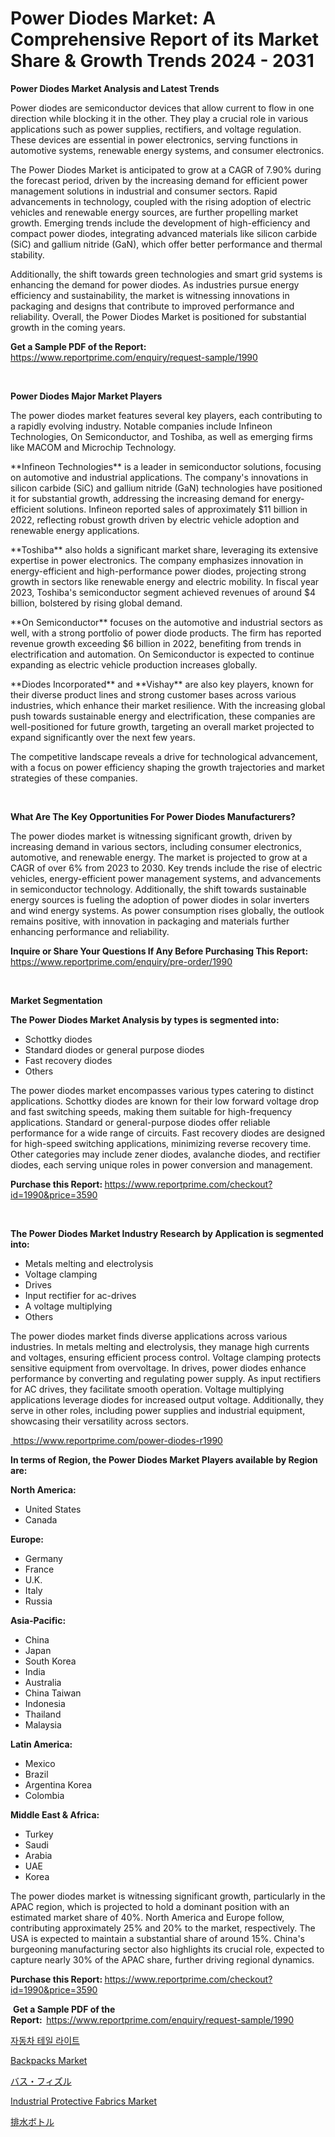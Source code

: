 <p><h1>Power Diodes Market: A Comprehensive Report of its Market Share & Growth Trends 2024 - 2031</h1></p><p><strong>Power Diodes Market Analysis and Latest Trends</strong></p>
<p><p>Power diodes are semiconductor devices that allow current to flow in one direction while blocking it in the other. They play a crucial role in various applications such as power supplies, rectifiers, and voltage regulation. These devices are essential in power electronics, serving functions in automotive systems, renewable energy systems, and consumer electronics.</p><p>The Power Diodes Market is anticipated to grow at a CAGR of 7.90% during the forecast period, driven by the increasing demand for efficient power management solutions in industrial and consumer sectors. Rapid advancements in technology, coupled with the rising adoption of electric vehicles and renewable energy sources, are further propelling market growth. Emerging trends include the development of high-efficiency and compact power diodes, integrating advanced materials like silicon carbide (SiC) and gallium nitride (GaN), which offer better performance and thermal stability.</p><p>Additionally, the shift towards green technologies and smart grid systems is enhancing the demand for power diodes. As industries pursue energy efficiency and sustainability, the market is witnessing innovations in packaging and designs that contribute to improved performance and reliability. Overall, the Power Diodes Market is positioned for substantial growth in the coming years.</p></p>
<p><strong>Get a Sample PDF of the Report:&nbsp;</strong> <a href="https://www.reportprime.com/enquiry/request-sample/1990">https://www.reportprime.com/enquiry/request-sample/1990</a></p>
<p>&nbsp;</p>
<p><strong>Power Diodes Major Market Players</strong></p>
<p><p>The power diodes market features several key players, each contributing to a rapidly evolving industry. Notable companies include Infineon Technologies, On Semiconductor, and Toshiba, as well as emerging firms like MACOM and Microchip Technology.</p><p>**Infineon Technologies** is a leader in semiconductor solutions, focusing on automotive and industrial applications. The company's innovations in silicon carbide (SiC) and gallium nitride (GaN) technologies have positioned it for substantial growth, addressing the increasing demand for energy-efficient solutions. Infineon reported sales of approximately $11 billion in 2022, reflecting robust growth driven by electric vehicle adoption and renewable energy applications.</p><p>**Toshiba** also holds a significant market share, leveraging its extensive expertise in power electronics. The company emphasizes innovation in energy-efficient and high-performance power diodes, projecting strong growth in sectors like renewable energy and electric mobility. In fiscal year 2023, Toshiba's semiconductor segment achieved revenues of around $4 billion, bolstered by rising global demand.</p><p>**On Semiconductor** focuses on the automotive and industrial sectors as well, with a strong portfolio of power diode products. The firm has reported revenue growth exceeding $6 billion in 2022, benefiting from trends in electrification and automation. On Semiconductor is expected to continue expanding as electric vehicle production increases globally.</p><p>**Diodes Incorporated** and **Vishay** are also key players, known for their diverse product lines and strong customer bases across various industries, which enhance their market resilience. With the increasing global push towards sustainable energy and electrification, these companies are well-positioned for future growth, targeting an overall market projected to expand significantly over the next few years. </p><p>The competitive landscape reveals a drive for technological advancement, with a focus on power efficiency shaping the growth trajectories and market strategies of these companies.</p></p>
<p>&nbsp;</p>
<p><strong>What Are The Key Opportunities For Power Diodes Manufacturers?</strong></p>
<p><p>The power diodes market is witnessing significant growth, driven by increasing demand in various sectors, including consumer electronics, automotive, and renewable energy. The market is projected to grow at a CAGR of over 6% from 2023 to 2030. Key trends include the rise of electric vehicles, energy-efficient power management systems, and advancements in semiconductor technology. Additionally, the shift towards sustainable energy sources is fueling the adoption of power diodes in solar inverters and wind energy systems. As power consumption rises globally, the outlook remains positive, with innovation in packaging and materials further enhancing performance and reliability.</p></p>
<p><strong>Inquire or Share Your Questions If Any Before Purchasing This Report:</strong> <a href="https://www.reportprime.com/enquiry/pre-order/1990">https://www.reportprime.com/enquiry/pre-order/1990</a></p>
<p>&nbsp;</p>
<p><strong>Market Segmentation</strong></p>
<p><strong>The Power Diodes Market Analysis by types is segmented into:</strong></p>
<p><ul><li>Schottky diodes</li><li>Standard diodes or general purpose diodes</li><li>Fast recovery diodes</li><li>Others</li></ul></p>
<p><p>The power diodes market encompasses various types catering to distinct applications. Schottky diodes are known for their low forward voltage drop and fast switching speeds, making them suitable for high-frequency applications. Standard or general-purpose diodes offer reliable performance for a wide range of circuits. Fast recovery diodes are designed for high-speed switching applications, minimizing reverse recovery time. Other categories may include zener diodes, avalanche diodes, and rectifier diodes, each serving unique roles in power conversion and management.</p></p>
<p><strong>Purchase this Report:&nbsp;</strong><a href="https://www.reportprime.com/checkout?id=1990&price=3590">https://www.reportprime.com/checkout?id=1990&price=3590</a></p>
<p>&nbsp;</p>
<p><strong>The Power Diodes Market Industry Research by Application is segmented into:</strong></p>
<p><ul><li>Metals melting and electrolysis</li><li>Voltage clamping</li><li>Drives</li><li>Input rectifier for ac-drives</li><li>A voltage multiplying</li><li>Others</li></ul></p>
<p><p>The power diodes market finds diverse applications across various industries. In metals melting and electrolysis, they manage high currents and voltages, ensuring efficient process control. Voltage clamping protects sensitive equipment from overvoltage. In drives, power diodes enhance performance by converting and regulating power supply. As input rectifiers for AC drives, they facilitate smooth operation. Voltage multiplying applications leverage diodes for increased output voltage. Additionally, they serve in other roles, including power supplies and industrial equipment, showcasing their versatility across sectors.</p></p>
<p><a href="https://www.reportprime.com/power-diodes-r1990">&nbsp;https://www.reportprime.com/power-diodes-r1990</a></p>
<p><strong>In terms of Region, the Power Diodes Market Players available by Region are:</strong></p>
<p>
    <p> <strong> North America: </strong>
        <ul>
            <li>United States</li>
            <li>Canada</li>
        </ul>
        </p> 
    <p> <strong> Europe: </strong>
        <ul>
            <li>Germany</li>
            <li>France</li>
            <li>U.K.</li>
            <li>Italy</li>
            <li>Russia</li>
        </ul>
        </p> 
    <p> <strong> Asia-Pacific: </strong>
        <ul>
            <li>China</li>
            <li>Japan</li>
            <li>South Korea</li>
            <li>India</li>
            <li>Australia</li>
            <li>China Taiwan</li>
            <li>Indonesia</li>
            <li>Thailand</li>
            <li>Malaysia</li>
        </ul>
        </p> 
    <p> <strong> Latin America: </strong>
        <ul>
            <li>Mexico</li>
            <li>Brazil</li>
            <li>Argentina Korea</li>
            <li>Colombia</li>
        </ul>
        </p> 
    <p> <strong> Middle East & Africa: </strong>
        <ul>
            <li>Turkey</li>
            <li>Saudi</li>
            <li>Arabia</li>
            <li>UAE</li>
            <li>Korea</li>
        </ul>
    </p>
    </p>
<p><p>The power diodes market is witnessing significant growth, particularly in the APAC region, which is projected to hold a dominant position with an estimated market share of 40%. North America and Europe follow, contributing approximately 25% and 20% to the market, respectively. The USA is expected to maintain a substantial share of around 15%. China's burgeoning manufacturing sector also highlights its crucial role, expected to capture nearly 30% of the APAC share, further driving regional dynamics.</p></p>
<p><strong>Purchase this Report: </strong><a href="https://www.reportprime.com/checkout?id=1990&price=3590">https://www.reportprime.com/checkout?id=1990&price=3590</a></p>
<p>&nbsp;<strong>Get a Sample PDF of the Report:&nbsp;&nbsp;</strong><a href="https://www.reportprime.com/enquiry/request-sample/1990">https://www.reportprime.com/enquiry/request-sample/1990</a></p>
<p><strong></strong></p>
<p><p><a href="https://medium.com/@serenitywlt52/%EC%9E%90%EB%8F%99%EC%B0%A8-%ED%85%8C%EC%9D%BC-%EB%9D%BC%EC%9D%B4%ED%8A%B8-%EC%8B%9C%EC%9E%A5%EC%97%90-%EB%8C%80%ED%95%9C-%EA%B8%80%EB%A1%9C%EB%B2%8C-%EA%B4%80%EC%A0%90-%EB%8F%99%ED%96%A5-%EB%B0%8F-%EC%98%88%EC%B8%A1-2024-2031-1bb7b5bf708b">자동차 테일 라이트</a></p><p><a href="https://www.linkedin.com/pulse/global-backpacks-market-size-trends-analysis-regional-outlook-rfraf?trackingId=sPLXCjm6Qf%2BtDkywgk87Ng%3D%3D">Backpacks Market</a></p><p><a href="https://medium.com/@ismaelblick2023/%E3%83%90%E3%82%B9%E3%83%95%E3%82%A3%E3%82%BA%E3%83%AB%E5%B8%82%E5%A0%B4%E3%81%AE%E6%B4%9E%E5%AF%9F-%E5%B8%82%E5%A0%B4%E5%8F%82%E5%8A%A0%E8%80%85-%E5%B8%82%E5%A0%B4%E8%A6%8F%E6%A8%A1-%E5%9C%B0%E5%9F%9F-%E4%BA%88%E6%B8%AC-2024%E5%B9%B4-2031%E5%B9%B4-435673d83758">バス・フィズル</a></p><p><a href="https://www.linkedin.com/pulse/industrial-protective-fabrics-market-share-size-trends-industry-goxzf?trackingId=Ggq7Yyr6SU6LHvV55HrCGQ%3D%3D">Industrial Protective Fabrics Market</a></p><p><a href="https://medium.com/@ismaelblick2023/2024%E5%B9%B4%E3%81%8B%E3%82%892031%E5%B9%B4%E3%81%BE%E3%81%A7%E3%81%AE%E6%9C%9F%E9%96%93%E3%81%AB-%E4%B8%96%E7%95%8C%E3%81%AE%E6%8E%92%E6%B6%B2%E3%83%9C%E3%83%88%E3%83%AB%E5%B8%82%E5%A0%B4%E3%82%B7%E3%82%A7%E3%82%A2%E3%81%A8%E6%88%90%E9%95%B7%E6%A9%9F%E4%BC%9A-%E5%B8%82%E5%A0%B4%E8%A6%8F%E6%A8%A1%E3%81%8C%E5%B9%B4%E9%96%93%E5%B9%B3%E5%9D%87%E6%88%90%E9%95%B7%E7%8E%8711-5-%E3%81%A7%E6%8B%A1%E5%A4%A7%E3%81%97%E3%81%A6%E3%81%84%E3%81%BE%E3%81%99-565563c6ee44">排水ボトル</a></p></p>